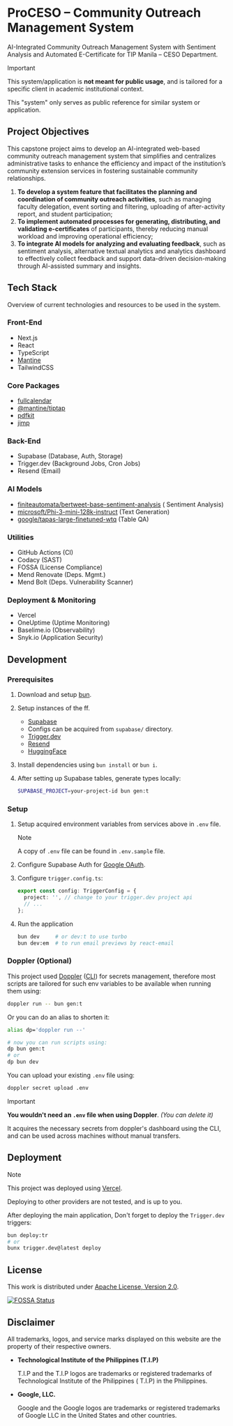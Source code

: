 # ProCESO – Community Outreach Management System

AI-Integrated Community Outreach Management System with Sentiment Analysis and Automated E-Certificate for TIP
Manila – CESO Department.

> [!IMPORTANT]
> This system/application is **not meant for public usage**, and is tailored for a specific client in academic
> institutional context.
>
> This "system" only serves as public reference for similar system or application.

## Project Objectives

This capstone project aims to develop an AI-integrated web-based community outreach management system that simplifies
and centralizes administrative tasks to enhance the efficiency and impact of the institution’s community extension
services in fostering sustainable community relationships.

1. **To develop a system feature that facilitates the planning and coordination of community outreach activities**, such
   as managing faculty delegation, event sorting and filtering, uploading of after-activity report, and student
   participation;
2. **To implement automated processes for generating, distributing, and validating e-certificates** of participants,
   thereby reducing manual workload and improving operational efficiency;
3. **To integrate AI models for analyzing and evaluating feedback**, such as sentiment analysis, alternative textual
   analytics and analytics dashboard to effectively collect feedback and support data-driven decision-making through
   AI-assisted summary and insights.

## Tech Stack

Overview of current technologies and resources to be used in the system.

### Front-End

- Next.js
- React
- TypeScript
- [Mantine](https://mantine.dev/)
- TailwindCSS

### Core Packages

- [fullcalendar](https://www.npmjs.com/package/fullcalendar)
- [@mantine/tiptap](https://mantine.dev/x/tiptap/)
- [pdfkit](https://pdfkit.org/)
- [jimp](https://www.npmjs.com/package/jimp)

### Back-End

- Supabase (Database, Auth, Storage)
- Trigger.dev (Background Jobs, Cron Jobs)
- Resend (Email)

### AI Models

- [finiteautomata/bertweet-base-sentiment-analysis](https://huggingface.co/finiteautomata/bertweet-base-sentiment-analysis) (
  Sentiment Analysis)
- [microsoft/Phi-3-mini-128k-instruct](https://huggingface.co/microsoft/Phi-3-mini-128k-instruct) (Text Generation)
- [google/tapas-large-finetuned-wtq](https://huggingface.co/google/tapas-large-finetuned-wtq) (Table QA)

### Utilities

- GitHub Actions (CI)
- Codacy (SAST)
- FOSSA (License Compliance)
- Mend Renovate (Deps. Mgmt.)
- Mend Bolt (Deps. Vulnerability Scanner)

### Deployment & Monitoring

- Vercel
- OneUptime (Uptime Monitoring)
- Baselime.io (Observability)
- Snyk.io (Application Security)

## Development

### Prerequisites

1. Download and setup [bun](https://bun.sh).

2. Setup instances of the ff.

   - [Supabase](https://database.new)
   - Configs can be acquired from `supabase/` directory.
   - [Trigger.dev](https://cloud.trigger.dev/)
   - [Resend](https://resend.com/login)
   - [HuggingFace](https://huggingface.co/)

3. Install dependencies using `bun install` or `bun i`.

4. After setting up Supabase tables, generate types locally:

   ```sh
   SUPABASE_PROJECT=your-project-id bun gen:t
   ```

### Setup

1. Setup acquired environment variables from services above in `.env` file.

   > [!NOTE]
   > A copy of `.env` file can be found in `.env.sample` file.

2. Configure Supabase Auth for [Google OAuth](https://supabase.com/docs/guides/auth/social-login/auth-google).

3. Configure `trigger.config.ts`:

   ```ts
   export const config: TriggerConfig = {
     project: '', // change to your trigger.dev project api
     // ...
   };
   ```

4. Run the application

   ```sh
   bun dev     # or dev:t to use turbo
   bun dev:em  # to run email previews by react-email
   ```

### Doppler (Optional)

This project used [Doppler](https://doppler.com) ([CLI](https://docs.doppler.com/docs/install-cli))
for secrets management, therefore most scripts are
tailored for such env variables to be available when
running them using:

```sh
doppler run -- bun gen:t
```

Or you can do an alias to shorten it:

```sh
alias dp='doppler run --'

# now you can run scripts using:
dp bun gen:t
# or
dp bun dev
```

You can upload your existing `.env` file using:

```sh
doppler secret upload .env
```

> [!IMPORTANT]
>
> **You wouldn't need an `.env` file when using Doppler**.
> _(You can delete it)_
>
> It acquires the necessary secrets from doppler's dashboard
> using the CLI, and can be used across machines without manual transfers.

## Deployment

> [!NOTE]
> This project was deployed using [Vercel](https://vercel.com).
>
> Deploying to other providers are not tested, and is up to you.

After deploying the main application,
Don't forget to deploy the `Trigger.dev` triggers:

```sh
bun deploy:tr
# or
bunx trigger.dev@latest deploy
```

## License

This work is distributed under [Apache License, Version 2.0](https://opensource.org/license/apache-2-0).

[![FOSSA Status](https://app.fossa.com/api/projects/custom%2B26392%2Fgithub.com%2Fjhdcruz%2FProCESO.svg?type=large&issueType=license)](https://app.fossa.com/projects/custom%2B26392%2Fgithub.com%2Fjhdcruz%2FProCESO?ref=badge_large&issueType=license)

## Disclaimer

All trademarks, logos, and service marks displayed on this website are the property of their respective owners.

- **Technological Institute of the Philippines (T.I.P)**

   T.I.P and the T.I.P logos are trademarks or registered trademarks of Technological Institute of the Philippines (
   T.I.P) in the Philippines.

- **Google, LLC.**

   Google and the Google logos are trademarks or registered trademarks of Google LLC in the United States and other countries.
